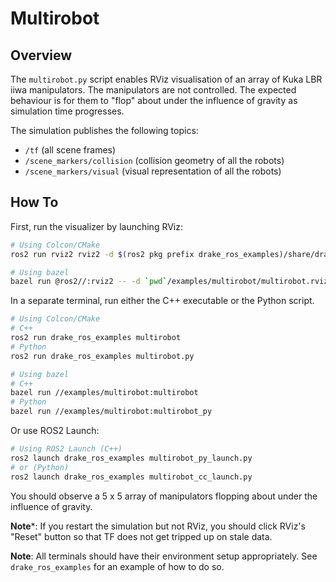 # Multirobot

## Overview

The `multirobot.py` script enables RViz visualisation of an array of Kuka LBR iiwa manipulators.
The manipulators are not controlled.
The expected behaviour is for them to "flop" about under the influence of gravity as simulation time progresses.

The simulation publishes the following topics:

* `/tf` (all scene frames)
* `/scene_markers/collision` (collision geometry of all the robots)
* `/scene_markers/visual` (visual representation of all the robots)

## How To

First, run the visualizer by launching RViz:

```sh
# Using Colcon/CMake
ros2 run rviz2 rviz2 -d $(ros2 pkg prefix drake_ros_examples)/share/drake_ros_examples/multirobot.rviz

# Using bazel
bazel run @ros2//:rviz2 -- -d `pwd`/examples/multirobot/multirobot.rviz
```

In a separate terminal, run either the C++ executable or the Python script.

```sh
# Using Colcon/CMake
# C++
ros2 run drake_ros_examples multirobot
# Python
ros2 run drake_ros_examples multirobot.py

# Using bazel
# C++
bazel run //examples/multirobot:multirobot
# Python
bazel run //examples/multirobot:multirobot_py
```
Or use ROS2 Launch:
```sh
# Using ROS2 Launch (C++)
ros2 launch drake_ros_examples multirobot_py_launch.py
# or (Python)
ros2 launch drake_ros_examples multirobot_cc_launch.py
``` 

You should observe a 5 x 5 array of manipulators flopping about under the influence of gravity.

**Note***: If you restart the simulation but not RViz, you should click RViz's
"Reset" button so that TF does not get tripped up on stale data.

**Note**: All terminals should have their environment setup appropriately. See
`drake_ros_examples` for an example of how to do so.
